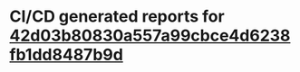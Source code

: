# CI/CD generated reports for [42d03b80830a557a99cbce4d6238fb1dd8487b9d](https://github.com/hydephp/develop/commit/42d03b80830a557a99cbce4d6238fb1dd8487b9d)
